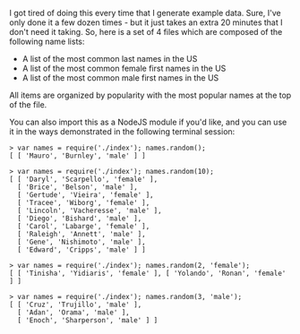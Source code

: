 I got tired of doing this every time that I generate example data. Sure, I've only done
it a few dozen times - but it just takes an extra 20 minutes that I don't need it taking. So,
here is a set of 4 files which are composed of the following name lists:

* A list of the most common last names in the US
* A list of the most common female first names in the US
* A list of the most common male first names in the US

All items are organized by popularity with the most popular names at the top of the file.

You can also import this as a NodeJS module if you'd like, and you can use it in the ways
demonstrated in the following terminal session:

    > var names = require('./index'); names.random();
    [ [ 'Mauro', 'Burnley', 'male' ] ]

    > var names = require('./index'); names.random(10);
    [ [ 'Daryl', 'Scarpello', 'female' ],
      [ 'Brice', 'Belson', 'male' ],
      [ 'Gertude', 'Vieira', 'female' ],
      [ 'Tracee', 'Wiborg', 'female' ],
      [ 'Lincoln', 'Vacheresse', 'male' ],
      [ 'Diego', 'Bishard', 'male' ],
      [ 'Carol', 'Labarge', 'female' ],
      [ 'Raleigh', 'Annett', 'male' ],
      [ 'Gene', 'Nishimoto', 'male' ],
      [ 'Edward', 'Cripps', 'male' ] ]

    > var names = require('./index'); names.random(2, 'female');
    [ [ 'Tinisha', 'Yidiaris', 'female' ], [ 'Yolando', 'Ronan', 'female' ] ]

    > var names = require('./index'); names.random(3, 'male');
    [ [ 'Cruz', 'Trujillo', 'male' ],
      [ 'Adan', 'Orama', 'male' ],
      [ 'Enoch', 'Sharperson', 'male' ] ]

